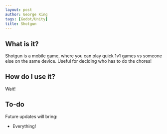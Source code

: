 ```yaml
---
layout: post
author: George King
tags: [Godot/Unity]
title: Shotgun
---
```


## What is it?

Shotgun is a mobile game, where you can play quick 1v1 games vs someone else on the same device. Useful for deciding who has to do the chores!

## How do I use it?

Wait!


## To-do

Future updates will bring:
- Everything!



